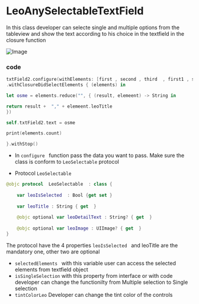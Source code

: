 #  LeoAnySelectableTextField

In this class developer  can selecte single and multiple options from the tableview and show the text according to his choice in the textfield  in the closure function

![Image](https://github.com/vijayvir/SwiftUtilities/blob/master/Classes/LeoAnySelectableTextFieldDemo/LeoAnySelectableTextFieldDemo/Simulator%20Screen%20Shot%20-%20iPhone%20Xʀ%20-%202019-07-12%20at%2012.23.27.png)






### code 

```swift 
txtField2.configure(withElements: [first , second , third  , first1 , second1 , third1])
.withClosureDidSelectElements { (elements) in

let osme = elements.reduce("", { (result, elemeent) -> String in

return result +  "," + elemeent.leoTitle
})

self.txtField2.text = osme

print(elements.count)

}.withStop()
```

* In `configure ` function pass the data you want to pass. Make sure the class is conform to `LeoSelectable` protocol 

*  Protocol `LeoSelectable `   
```swift 
@objc protocol  LeoSelectable  : class {
    
    var leoIsSelected  : Bool {get set }
    
    var leoTitle : String { get  }
 
    @objc optional var leoDetailText : String? { get  }
   
    @objc optional var leoImage : UIImage? { get  }
}
```
 The protocol have the 4 properties
 `leoIsSelected ` and  leoTitle are the mandatory one,  other two are optional 
 
* `selectedElements `  with this variable user can access the selected elements from textfield object 
* `isSingleSelection` with this property from interface or with code developer can change the functionilty from Multiple selection to Single selection 
* `tintColorLeo` Developer can change the tint color of the controls 

 
 

